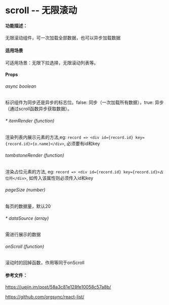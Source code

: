 # scroll -- 无限滚动
#### 功能描述：
无限滚动组件，可一次加载全部数据，也可以异步加载数据
#### 适用场景
可适用场景：无限下拉选择，无限滚动列表等。
#### Props
###### async boolean
标识组件为同步还是异步的标志位。false: 同步（一次加载所有数据），true: 异步（通过scroll函数异步获取数据）。
###### _*_ itemRender (function)
渲染列表内展示元素的方法,eg: `record => <div id={record.id} key={record.id}>{o.name}</div>`, 必须要有id和key
###### tombstoneRender (function)
渲染占位元素的方法, eg: `record => <div id={record.id} key={record.id}>占位符</div>`, 如传入该属性则必须传入id和key
###### pageSize (number)
每页的数据量，默认20
###### _*_ dataSource (array)
需进行展示的数据
###### onScroll (function)
滚动时的回掉函数，作用等同于onScroll

#### 参考文件：

<https://juejin.im/post/58a3c81e128fe10058c57a8b/>

<https://github.com/orgsync/react-list/>
